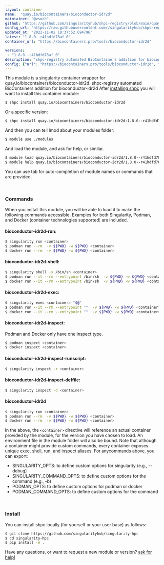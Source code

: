 ```yaml
---
layout: container
name:  "quay.io/biocontainers/bioconductor-idr2d"
maintainer: "@vsoch"
github: "https://github.com/singularityhub/shpc-registry/blob/main/quay.io/biocontainers/bioconductor-idr2d/container.yaml"
config_url: "https://raw.githubusercontent.com//singularityhub/shpc-registry/main/quay.io/biocontainers/bioconductor-idr2d/container.yaml"
updated_at: "2022-11-02 18:37:52.694796"
latest: "1.8.0--r41hdfd78af_0"
container_url: "https://biocontainers.pro/tools/bioconductor-idr2d"

versions:
 - "1.8.0--r41hdfd78af_0"
description: "shpc-registry automated BioContainers addition for bioconductor-idr2d"
config: {"url": "https://biocontainers.pro/tools/bioconductor-idr2d", "maintainer": "@vsoch", "description": "shpc-registry automated BioContainers addition for bioconductor-idr2d", "latest": {"1.8.0--r41hdfd78af_0": "sha256:0e5f9b289390e18e5276394d84bf30343e8ca4eaa93bcb3882acd09a5605cc66"}, "tags": {"1.8.0--r41hdfd78af_0": "sha256:0e5f9b289390e18e5276394d84bf30343e8ca4eaa93bcb3882acd09a5605cc66"}, "docker": "quay.io/biocontainers/bioconductor-idr2d"}
---
```


This module is a singularity container wrapper for quay.io/biocontainers/bioconductor-idr2d.
shpc-registry automated BioContainers addition for bioconductor-idr2d
After [installing shpc](#install) you will want to install this container module:


```bash
$ shpc install quay.io/biocontainers/bioconductor-idr2d
```

Or a specific version:

```bash
$ shpc install quay.io/biocontainers/bioconductor-idr2d:1.8.0--r41hdfd78af_0
```

And then you can tell lmod about your modules folder:

```bash
$ module use ./modules
```

And load the module, and ask for help, or similar.

```bash
$ module load quay.io/biocontainers/bioconductor-idr2d/1.8.0--r41hdfd78af_0
$ module help quay.io/biocontainers/bioconductor-idr2d/1.8.0--r41hdfd78af_0
```

You can use tab for auto-completion of module names or commands that are provided.

<br>

### Commands

When you install this module, you will be able to load it to make the following commands accessible.
Examples for both Singularity, Podman, and Docker (container technologies supported) are included.

#### bioconductor-idr2d-run:

```bash
$ singularity run <container>
$ podman run --rm  -v ${PWD} -w ${PWD} <container>
$ docker run --rm  -v ${PWD} -w ${PWD} <container>
```

#### bioconductor-idr2d-shell:

```bash
$ singularity shell -s /bin/sh <container>
$ podman run --it --rm --entrypoint /bin/sh  -v ${PWD} -w ${PWD} <container>
$ docker run --it --rm --entrypoint /bin/sh  -v ${PWD} -w ${PWD} <container>
```

#### bioconductor-idr2d-exec:

```bash
$ singularity exec <container> "$@"
$ podman run --it --rm --entrypoint ""  -v ${PWD} -w ${PWD} <container> "$@"
$ docker run --it --rm --entrypoint ""  -v ${PWD} -w ${PWD} <container> "$@"
```

#### bioconductor-idr2d-inspect:

Podman and Docker only have one inspect type.

```bash
$ podman inspect <container>
$ docker inspect <container>
```

#### bioconductor-idr2d-inspect-runscript:

```bash
$ singularity inspect -r <container>
```

#### bioconductor-idr2d-inspect-deffile:

```bash
$ singularity inspect -d <container>
```



#### bioconductor-idr2d

```bash
$ singularity run <container>
$ podman run --rm  -v ${PWD} -w ${PWD} <container>
$ docker run --rm  -v ${PWD} -w ${PWD} <container>
```


In the above, the `<container>` directive will reference an actual container provided
by the module, for the version you have chosen to load. An environment file in the
module folder will also be bound. Note that although a container
might provide custom commands, every container exposes unique exec, shell, run, and
inspect aliases. For anycommands above, you can export:

 - SINGULARITY_OPTS: to define custom options for singularity (e.g., --debug)
 - SINGULARITY_COMMAND_OPTS: to define custom options for the command (e.g., -b)
 - PODMAN_OPTS: to define custom options for podman or docker
 - PODMAN_COMMAND_OPTS: to define custom options for the command

<br>

### Install

You can install shpc locally (for yourself or your user base) as follows:

```bash
$ git clone https://github.com/singularityhub/singularity-hpc
$ cd singularity-hpc
$ pip install -e .
```

Have any questions, or want to request a new module or version? [ask for help!](https://github.com/singularityhub/singularity-hpc/issues)